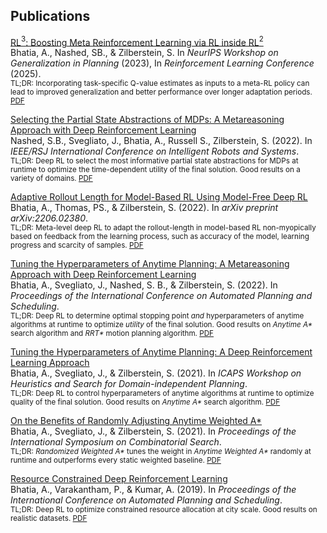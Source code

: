 ## Publications


[RL$^3$: Boosting Meta Reinforcement Learning via RL inside RL$^2$](#publications/BNZgenplan23)<br>
Bhatia, A., Nashed, SB., & Zilberstein, S. In _NeurIPS Workshop on Generalization in Planning_ (2023), In _Reinforcement Learning Conference_ (2025).<br>
<small>
TL;DR: Incorporating task-specific Q-value estimates as inputs to a meta-RL policy can lead to improved generalization and better performance over longer adaptation periods.
[PDF](/files/BNZrlc25.pdf)
</small>


[Selecting the Partial State Abstractions of MDPs: A Metareasoning Approach with Deep Reinforcement Learning](#publications/NSBRZiros22)<br>
Nashed, S.B., Svegliato, J., Bhatia, A., Russell S., Zilberstein, S. (2022). In _IEEE/RSJ International Conference on Intelligent Robots and Systems_.<br>
<small>
TL;DR: Deep RL to select the most informative partial state abstractions for MDPs at runtime to optimize the time-dependent utility of the final solution. Good results on a variety of domains.
[PDF](files/NSBRZiros22.pdf)
</small>

[Adaptive Rollout Length for Model-Based RL Using Model-Free Deep RL](#publications/BTZarxiv22)<br>
Bhatia, A., Thomas, PS., & Zilberstein, S. (2022). In _arXiv preprint arXiv:2206.02380_.<br>
<small>
TL;DR: Meta-level deep RL to adapt the rollout-length in model-based RL non-myopically based on feedback from the learning process, such as accuracy of the model, learning progress and scarcity of samples.
[PDF](files/BTZarxiv22.pdf)
</small>


[Tuning the Hyperparameters of Anytime Planning: A Metareasoning Approach with Deep Reinforcement Learning](#publications/BSNZicaps22)<br>
Bhatia, A., Svegliato, J., Nashed, S. B., & Zilberstein, S. (2022). In _Proceedings of the International Conference on Automated Planning and Scheduling_.<br>
<small>
TL;DR: Deep RL to determine optimal stopping point _and_ hyperparameters of anytime algorithms at runtime to optimize _utility_ of the final solution. Good results on _Anytime A*_ search algorithm and _RRT*_ motion planning algorithm.
[PDF](files/BSNZicaps22.pdf)
</small>

[Tuning the Hyperparameters of Anytime Planning: A Deep Reinforcement Learning Approach](#publications/BSZhsdip2021)<br>
Bhatia, A., Svegliato, J., & Zilberstein, S. (2021). In _ICAPS Workshop on Heuristics and Search for Domain-independent Planning_.<br>
<small>
TL;DR: Deep RL to control hyperparameters of anytime algorithms at runtime to optimize quality of the final solution. Good results on _Anytime A*_ search algorithm.
[PDF](files/BSZhsdip2021.pdf)
</small>


[On the Benefits of Randomly Adjusting Anytime Weighted A*](#publications/BSZsocs21)<br>
Bhatia, A., Svegliato, J., & Zilberstein, S. (2021). In _Proceedings of the International Symposium on Combinatorial Search_.<br>
<small>
TL;DR: _Randomized Weighted A\*_ tunes the weight in _Anytime Weighted A\*_ randomly at runtime and outperforms every static weighted baseline.
[PDF](files/BSZsocs21.pdf)
</small>


[Resource Constrained Deep Reinforcement Learning](#publications/BVKicaps2019)<br>
Bhatia, A., Varakantham, P., & Kumar, A. (2019). In _Proceedings of the International Conference on Automated Planning and Scheduling_.<br>
<small>
TL;DR: Deep RL to optimize constrained resource allocation at city scale. Good results on realistic datasets.
[PDF](files/BVKicaps2019.pdf)
</small>
